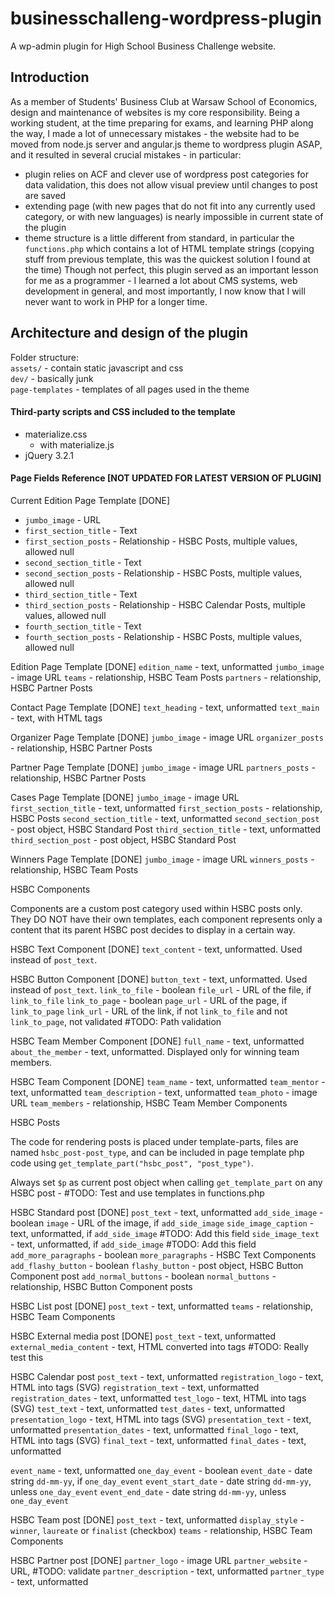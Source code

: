 # businesschalleng-wordpress-plugin
A wp-admin plugin for High School Business Challenge website.  

## Introduction
As a member of Students' Business Club at Warsaw School of Economics, design and maintenance of websites is my core responsibility. 
Being a working student, at the time preparing for exams, and learning PHP along the way, I made a lot of unnecessary mistakes - the website had to be moved from node.js server and angular.js theme to 
wordpress plugin ASAP, and it resulted in several crucial mistakes - in particular:  
- plugin relies on ACF and clever use of wordpress post categories for data validation, this does not allow visual preview until changes to post are saved
- extending page (with new pages that do not fit into any currently used category, or with new languages) is nearly impossible in current state of the plugin  
- theme structure is a little different from standard, in particular the `functions.php` which contains a lot of HTML template strings (copying stuff from previous template, this was the quickest solution I found at the time)
Though not perfect, this plugin served as an important lesson for me as a programmer - I learned a lot about CMS systems, web development in general, 
and most importantly, I now know that I will never want to work in PHP for a longer time.  


## Architecture and design of the plugin
Folder structure:  
`assets/` - contain static javascript and css  
`dev/` - basically junk  
`page-templates` - templates of all pages used in the theme  


#### Third-party scripts and CSS included to the template
  - materialize.css  
    - with materialize.js  
  - jQuery 3.2.1  


#### Page Fields Reference [NOT UPDATED FOR LATEST VERSION OF PLUGIN]

Current Edition Page Template [DONE]

- `jumbo_image` - URL
- `first_section_title` - Text
- `first_section_posts` - Relationship - HSBC Posts, multiple values, allowed null
- `second_section_title` - Text
- `second_section_posts` - Relationship - HSBC Posts, multiple values, allowed null
- `third_section_title` - Text
- `third_section_posts` - Relationship - HSBC Calendar Posts, multiple values, allowed null
- `fourth_section_title` - Text
- `fourth_section_posts` - Relationship - HSBC Posts, multiple values, allowed null

Edition Page Template [DONE]
`edition_name` - text, unformatted
`jumbo_image` - image URL
`teams` - relationship, HSBC Team Posts
`partners` - relationship, HSBC Partner Posts

Contact Page Template [DONE]
`text_heading` - text, unformatted
`text_main` - text, with HTML tags

Organizer Page Template [DONE]
`jumbo_image` - image URL
`organizer_posts` - relationship, HSBC Partner Posts

Partner Page Template [DONE]
`jumbo_image` - image URL
`partners_posts` - relationship, HSBC Partner Posts

Cases Page Template [DONE]
`jumbo_image` - image URL
`first_section_title`  - text, unformatted
`first_section_posts` - relationship, HSBC Posts
`second_section_title` - text, unformatted
`second_section_post` - post object, HSBC Standard Post
`third_section_title` - text, unformatted
`third_section_post` - post object, HSBC Standard Post

Winners Page Template [DONE]
`jumbo_image` - image URL
`winners_posts` - relationship, HSBC Team Posts


HSBC Components

Components are a custom post category used within HSBC posts only.
They DO NOT have their own templates, each component represents only a content that its parent HSBC post decides to display in a certain way.

HSBC Text Component [DONE]
`text_content` - text, unformatted. Used instead of `post_text`.

HSBC Button Component [DONE]
`button_text` - text, unformatted. Used instead of `post_text`.
`link_to_file` - boolean
`file_url` - URL of the file, if `link_to_file`
`link_to_page` - boolean
`page_url` - URL of the page, if `link_to_page`
`link_url` - URL of the link, if not `link_to_file` and not `link_to_page`, not validated #TODO: Path validation

HSBC Team Member Component [DONE]
`full_name` - text, unformatted
`about_the_member` - text, unformatted. Displayed only for winning team members.

HSBC Team Component [DONE]
`team_name` - text, unformatted
`team_mentor` - text, unformatted
`team_description` - text, unformatted
`team_photo` - image URL
`team_members` - relationship, HSBC Team Member Components


HSBC Posts

The code for rendering posts is placed under template-parts, files are named `hsbc_post-post_type`, and can be included in page template php code using
`get_template_part("hsbc_post", "post_type")`.

Always set `$p` as current post object when calling `get_template_part` on any HSBC post -  #TODO: Test and use templates in functions.php

HSBC Standard post [DONE]
`post_text` - text, unformatted
`add_side_image` - boolean
`image` - URL of the image, if `add_side_image`
`side_image_caption` - text, unformatted, if `add_side_image` #TODO: Add this field
`side_image_text` - text, unformatted, if `add_side_image` #TODO: Add this field
`add_more_paragraphs` - boolean
`more_paragraphs` - HSBC Text Components
`add_flashy_button` - boolean
`flashy_button` - post object, HSBC Button Component post
`add_normal_buttons` - boolean
`normal_buttons` - relationship, HSBC Button Component posts

HSBC List post [DONE]
`post_text` - text, unformatted
`teams` - relationship, HSBC Team Components

HSBC External media post [DONE]
`post_text` - text, unformatted
`external_media_content` - text, HTML converted into tags #TODO: Really test this

HSBC Calendar post
`post_text` - text, unformatted
`registration_logo` - text, HTML into tags  (SVG)
`registration_text` - text, unformatted
`registration_dates` - text, unformatted
`test_logo` - text, HTML into tags (SVG)
`test_text` - text, unformatted
`test_dates` - text, unformatted
`presentation_logo` - text, HTML into tags (SVG)
`presentation_text` - text, unformatted
`presentation_dates` - text, unformatted
`final_logo` - text, HTML into tags (SVG)
`final_text` - text, unformatted
`final_dates` - text, unformatted

`event_name` - text, unformatted
`one_day_event` - boolean
`event_date` - date string `dd-mm-yy`, if `one_day_event`
`event_start_date` - date string `dd-mm-yy`, unless `one_day_event`
`event_end_date` - date string `dd-mm-yy`, unless `one_day_event`

HSBC Team post [DONE]
`post_text` - text, unformatted
`display_style` - `winner`, `laureate` or `finalist` (checkbox)
`teams` - relationship, HSBC Team Components

HSBC Partner post [DONE]
`partner_logo` - image URL
`partner_website` - URL, #TODO: validate
`partner_description` - text, unformatted
`partner_type` - text, unformatted
